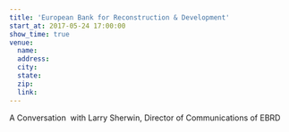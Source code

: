 ```yaml
---
title: 'European Bank for Reconstruction & Development'
start_at: 2017-05-24 17:00:00
show_time: true
venue:
  name:
  address:
  city:
  state:
  zip:
  link:
---
```



A Conversation &nbsp;with Larry Sherwin, Director of Communications of EBRD